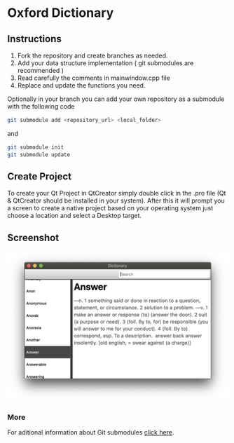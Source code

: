 # Oxford Dictionary

## Instructions

1. Fork the repository and create branches as needed.
2. Add your data structure implementation ( git submodules are recommended )
3. Read carefully the comments in mainwindow.cpp file 
4. Replace and update the functions you need.

Optionally in your branch you can add your own repository as a submodule with the following code 

```bash
git submodule add <repository_url> <local_folder>
```
and 

```bash
git submodule init
git submodule update
```

## Create Project

To create your Qt Project in QtCreator simply double click in the .pro file (Qt & QtCreator should be installed in your system). After this it will prompt you a screen to create a native project based on your operating system just choose a location and select a Desktop target.

## Screenshot

![alt text](screenshots/sample.png "QtDictionary")


### More

For aditional information about Git submodules [click here](https://blog.github.com/2016-02-01-working-with-submodules/).
